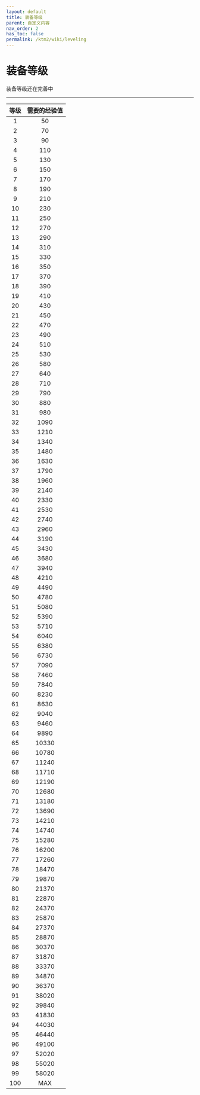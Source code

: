 ```yaml
---
layout: default
title: 装备等级
parent: 自定义内容
nav_order: 2
has_toc: false
permalink: /ktm2/wiki/leveling
---
```


# 装备等级

装备等级还在完善中

<hr />

| 等级  | 需要的经验值 |
|:---:|:------:|
|  1  |   50   |
|  2  |   70   |
|  3  |   90   |
|  4  |  110   |
|  5  |  130   |
|  6  |  150   |
|  7  |  170   |
|  8  |  190   |
|  9  |  210   |
| 10  |  230   |
| 11  |  250   |
| 12  |  270   |
| 13  |  290   |
| 14  |  310   |
| 15  |  330   |
| 16  |  350   |
| 17  |  370   |
| 18  |  390   |
| 19  |  410   |
| 20  |  430   |
| 21  |  450   |
| 22  |  470   |
| 23  |  490   |
| 24  |  510   |
| 25  |  530   |
| 26  |  580   |
| 27  |  640   |
| 28  |  710   |
| 29  |  790   |
| 30  |  880   |
| 31  |  980   |
| 32  |  1090  |
| 33  |  1210  |
| 34  |  1340  |
| 35  |  1480  |
| 36  |  1630  |
| 37  |  1790  |
| 38  |  1960  |
| 39  |  2140  |
| 40  |  2330  |
| 41  |  2530  |
| 42  |  2740  |
| 43  |  2960  |
| 44  |  3190  |
| 45  |  3430  |
| 46  |  3680  |
| 47  |  3940  |
| 48  |  4210  |
| 49  |  4490  |
| 50  |  4780  |
| 51  |  5080  |
| 52  |  5390  |
| 53  |  5710  |
| 54  |  6040  |
| 55  |  6380  |
| 56  |  6730  |
| 57  |  7090  |
| 58  |  7460  |
| 59  |  7840  |
| 60  |  8230  |
| 61  |  8630  |
| 62  |  9040  |
| 63  |  9460  |
| 64  |  9890  |
| 65  | 10330  |
| 66  | 10780  |
| 67  | 11240  |
| 68  | 11710  |
| 69  | 12190  |
| 70  | 12680  |
| 71  | 13180  |
| 72  | 13690  |
| 73  | 14210  |
| 74  | 14740  |
| 75  | 15280  |
| 76  | 16200  |
| 77  | 17260  |
| 78  | 18470  |
| 79  | 19870  |
| 80  | 21370  |
| 81  | 22870  |
| 82  | 24370  |
| 83  | 25870  |
| 84  | 27370  |
| 85  | 28870  |
| 86  | 30370  |
| 87  | 31870  |
| 88  | 33370  |
| 89  | 34870  |
| 90  | 36370  |
| 91  | 38020  |
| 92  | 39840  |
| 93  | 41830  |
| 94  | 44030  |
| 95  | 46440  |
| 96  | 49100  |
| 97  | 52020  |
| 98  | 55020  |
| 99  | 58020  |
| 100 |  MAX   |
